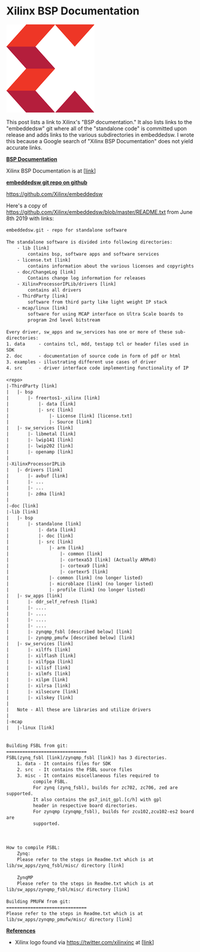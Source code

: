 # Xilinx BSP Documentation

![xilinx_logo](xilinx_logo.png)

This post lists a link to Xilinx's "BSP documentation." It also lists links to the "embeddedsw" git where all of the "standalone code" is committed upon release and adds links to the various subdirectories in embeddedsw. I wrote this because a Google search of "Xilinx BSP Documentation" does not yield accurate links.

**<u><span>BSP Documentation</span></u>**

Xilinx BSP Documentation is at \[[<u><span>link</span></u>](https://github.com/Xilinx/embeddedsw/blob/master/lib/bsp/standalone/doc/standalone.pdf)\]

**<u><span>embeddedsw git repo on github</span></u>**

https://github.com/Xilinx/embeddedsw

Here's a copy of https://github.com/Xilinx/embeddedsw/blob/master/README.txt from June 8th 2019 with links:

```
embeddedsw.git - repo for standalone software

The standalone software is divided into following directories:
	- lib [link]
		contains bsp, software apps and software services
	- license.txt [link]
		contains information about the various licenses and copyrights
	- doc/ChangeLog [link]
		Contains change log information for releases
	- XilinxProcessorIPLib/drivers [link]
		contains all drivers
	- ThirdParty [link]
		software from third party like light weight IP stack
	- mcap/linux [link]
		software for using MCAP interface on Ultra Scale boards to
		program 2nd level bitstream

Every driver, sw_apps and sw_services has one or more of these sub-directories:
1. data		- contains tcl, mdd, testapp tcl or header files used in SDK
2. doc		- documentation of source code in form of pdf or html 
3. examples	- illustrating different use cases of driver
4. src		- driver interface code implementing functionality of IP

<repo>
|-ThirdParty [link]
|	|- bsp
|		|- freertos1-_xilinx [link]
|			|- data [link]
|			|- src [link]
|				|- License [link] [license.txt]
|				|- Source [link]
|	|- sw_services [link]
|		|- libmetal [link]
|		|- lwip141 [link]
|		|- lwip202 [link]
|		|- openamp [link]
|
|-XilinxProcessorIPLib
|	|- drivers [link]
|		|- avbuf [link]
|		|- ...
|		|- ...
|		|- zdma [link]
|
|-doc [link]
|-lib [link]
|	|- bsp
|		|- standalone [link]
|			|- data [link] 
|			|- doc [link]
|			|- src [link]
|				|- arm [link]
|					|- common [link]
|					|- cortexa53 [link] (Actually ARMv8)
|					|- cortexa9 [link]
|					|- cortexr5 [link]
|           	|- common [link] (no longer listed)
|				|- microblaze [link] (no longer listed)
|				|- profile [link] (no longer listed)
|	|- sw_apps [link]
|		|- ddr_self_refresh [link]
|		|- ....
|		|- ....
|		|- ....
|		|- ....
|		|- zynqmp_fsbl [described below] [link]
|		|- zynqmp_pmufw [described below] [link]
|	|- sw_services [link]
|		|- xilffs [link]
|		|- xilflash [link]
|		|- xilfpga [link]
|		|- xilisf [link]
|		|- xilmfs [link]
|		|- xilpm [link]
|		|- xilrsa [link]
|		|- xilsecure [link]
|		|- xilskey [link]
|
|	Note - All these are libraries and utilize drivers
|
|-mcap
|	|-linux [link]


Building FSBL from git:
==============================
FSBL(zynq_fsbl [link]/zynqmp_fsbl [link]) has 3 directories.
	1. data - It contains files for SDK
	2. src  - It contains the FSBL source files
	3. misc - It contains miscellaneous files required to
		  compile FSBL.
		  For zynq (zynq_fsbl), builds for zc702, zc706, zed are supported.
		  It also contains the ps7_init_gpl.[c/h] with gpl
		  header in respective board directories.
		  For zynqmp (zynqmp_fsbl), builds for zcu102,zcu102-es2 board are
		  supported.
		  


How to compile FSBL:
	Zynq:
	Please refer to the steps in Readme.txt which is at lib/sw_apps/zynq_fsbl/misc/ directory [link]

	ZynqMP
	Please refer to the steps in Readme.txt which is at lib/sw_apps/zynqmp_fsbl/misc/ directory [link]

Building PMUFW from git:
==============================
Please refer to the steps in Readme.txt which is at lib/sw_apps/zynqmp_pmufw/misc/ directory [link]
```

**<u><span>References</span></u>**

-   Xilinx logo found via [<u><span>https://twitter.com/xilinxinc</span></u>](https://twitter.com/xilinxinc) at \[[<u><span>link</span></u>](https://pbs.twimg.com/profile_images/535545777020338176/pEWdIYq__400x400.png)\]
